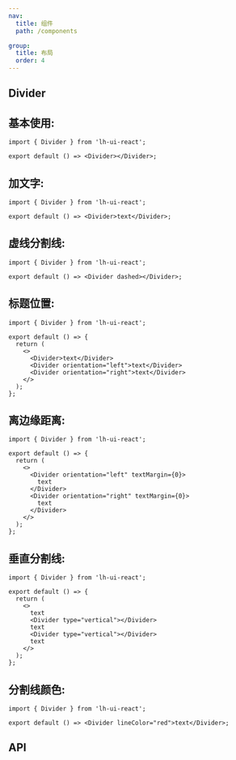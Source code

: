 ```yaml
---
nav:
  title: 组件
  path: /components

group:
  title: 布局
  order: 4
---
```


## Divider

## 基本使用:

```tsx
import { Divider } from 'lh-ui-react';

export default () => <Divider></Divider>;
```

## 加文字:

```tsx
import { Divider } from 'lh-ui-react';

export default () => <Divider>text</Divider>;
```

## 虚线分割线:

```tsx
import { Divider } from 'lh-ui-react';

export default () => <Divider dashed></Divider>;
```

## 标题位置:

```tsx
import { Divider } from 'lh-ui-react';

export default () => {
  return (
    <>
      <Divider>text</Divider>
      <Divider orientation="left">text</Divider>
      <Divider orientation="right">text</Divider>
    </>
  );
};
```

## 离边缘距离:

```tsx
import { Divider } from 'lh-ui-react';

export default () => {
  return (
    <>
      <Divider orientation="left" textMargin={0}>
        text
      </Divider>
      <Divider orientation="right" textMargin={0}>
        text
      </Divider>
    </>
  );
};
```

## 垂直分割线:

```tsx
import { Divider } from 'lh-ui-react';

export default () => {
  return (
    <>
      text
      <Divider type="vertical"></Divider>
      text
      <Divider type="vertical"></Divider>
      text
    </>
  );
};
```

## 分割线颜色:

```tsx
import { Divider } from 'lh-ui-react';

export default () => <Divider lineColor="red">text</Divider>;
```

## API

<API id="Divider"></API>
